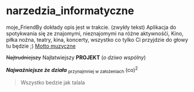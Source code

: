 # narzedzia_informatyczne
moje_FriendBy
dokłady opis jest w trakcie.
(zwykły tekst)
Aplikacja do spotykwania się ze znajomymi, nieznajomymi na różne aktywnośći,
Kino, piłka nożna, teatry, kina, koncerty, wszystko co tylko Ci przyjdzie do głowy tu będzie ;)
[Motto muzyczne](https://www.youtube.com/watch?v=2onLeKNEfoA) 


~~Najtrudniejszy~~ Najłatwiejszy **PROJEKT** (*o dziwo wspólny*)

***Najważniejsze że działa***
<sub>przynajmniej w założeniach</sub>
(co)<sup>2</sup>


> Wszystko bedzie jak talala
